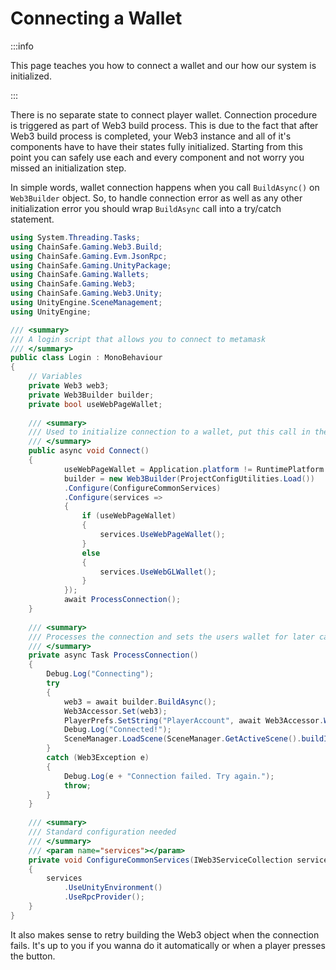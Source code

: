 ﻿---
slug: /current/connecting-a-wallet
sidebar_position: 8
sidebar_label: Connecting A Wallet
---


# Connecting a Wallet

:::info

This page teaches you how to connect a wallet and our how our system is initialized.

:::

There is no separate state to connect player wallet. Connection procedure is triggered as part
of Web3 build process. This is due to the fact that after Web3 build process is completed, your Web3 instance
and all of it's components have to have their states fully initialized. Starting from this point you can safely
use each and every component and not worry you missed an initialization step.

In simple words, wallet connection happens when you call `BuildAsync()` on `Web3Builder` object.
So, to handle connection error as well as any other initialization error you should wrap `BuildAsync`
call into a try/catch statement.

```csharp
using System.Threading.Tasks;
using ChainSafe.Gaming.Web3.Build;
using ChainSafe.Gaming.Evm.JsonRpc;
using ChainSafe.Gaming.UnityPackage;
using ChainSafe.Gaming.Wallets;
using ChainSafe.Gaming.Web3;
using ChainSafe.Gaming.Web3.Unity;
using UnityEngine.SceneManagement;
using UnityEngine;

/// <summary>
/// A login script that allows you to connect to metamask
/// </summary>
public class Login : MonoBehaviour
{
    // Variables
    private Web3 web3;
    private Web3Builder builder;
    private bool useWebPageWallet;
    
    /// <summary>
    /// Used to initialize connection to a wallet, put this call in the start function or on a button event
    /// </summary>
    public async void Connect()
    {
            useWebPageWallet = Application.platform != RuntimePlatform.WebGLPlayer;
            builder = new Web3Builder(ProjectConfigUtilities.Load())
            .Configure(ConfigureCommonServices)
            .Configure(services =>
            {
                if (useWebPageWallet)
                {
                    services.UseWebPageWallet();
                }
                else
                {
                    services.UseWebGLWallet();
                }
            });
            await ProcessConnection();
    }
    
    /// <summary>
    /// Processes the connection and sets the users wallet for later calls
    /// </summary>
    private async Task ProcessConnection()
    {
        Debug.Log("Connecting");
        try
        {
            web3 = await builder.BuildAsync();
            Web3Accessor.Set(web3);
            PlayerPrefs.SetString("PlayerAccount", await Web3Accessor.Web3.Signer.GetAddress());
            Debug.Log("Connected!");
            SceneManager.LoadScene(SceneManager.GetActiveScene().buildIndex + 1);
        }
        catch (Web3Exception e)
        {
            Debug.Log(e + "Connection failed. Try again.");
            throw;
        }
    }
    
    /// <summary>
    /// Standard configuration needed
    /// </summary>
    /// <param name="services"></param>
    private void ConfigureCommonServices(IWeb3ServiceCollection services)
    {
        services
            .UseUnityEnvironment()
            .UseRpcProvider();
    }
}
```

It also makes sense to retry building the Web3 object when the connection
fails. It's up to you if you wanna do it automatically or when a player presses the button.